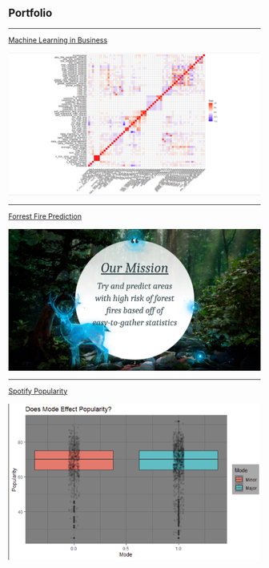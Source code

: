 ## Portfolio

---

[Machine Learning in Business](/pdf/FinalTeamProject-MachineLearning.pdf)
<br><br>
<img src="images/mlgraph.png?raw=true"/>

---
[Forrest Fire Prediction](/pdf/BIDAFinalPresentation.pdf)
<br><br>
<img src="images/Screenshot 2023-08-05 130550.png?raw=true"/>

---
[Spotify Popularity](/pdf/Hayden&MayaFinalProject.html)
<br><br>
<img src="images/Screenshot2023-10-06141121.png"/>

